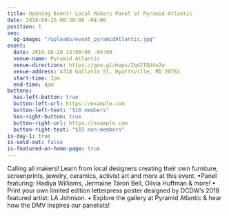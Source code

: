 ```yaml
---
title: Opening Event! Local Makers Panel at Pyramid Atlantic
date: 2018-09-26 00:38:00 -04:00
position: 1
seo:
  og-image: "/uploads/event_pyramidAtlantic.jpg"
event:
  date: 2018-10-20 13:00:00 -04:00
  venue-name: Pyramid Atlantic
  venue-directions: https://goo.gl/maps/Zqd2TQU4o2w
  venue-address: 4318 Gallatin St, Hyattsville, MD 20781
  start-time: 1pm
  end-time: 4pm
buttons:
  has-left-button: true
  button-left-url: https://example.com
  button-left-text: "$10 members"
  has-right-button: true
  button-right-url: https://example.com
  button-right-text: "$15 non-members"
is-day-1: true
is-sold-out: false
is-featured-on-home-page: true
---
```


Calling all makers! Learn from local designers creating their own furniture, screenprints, jewelry, ceramics, activist art and more at this event.
•Panel featuring: Hadiya Williams, Jermaine Táron Bell, Olivia Huffman & more!
• Print your own limited edition letterpress poster designed by DCDW’s 2018 featured artist: LA Johnson.
• Explore the gallery at Pyramid Atlantic & hear how the DMV inspires our panelists!
